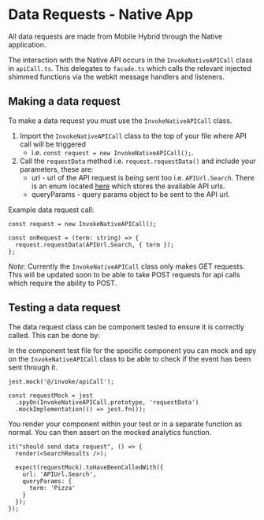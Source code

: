# Data Requests - Native App
All data requests are made from Mobile Hybrid through the Native application.

The interaction with the Native API occurs in the `InvokeNativeAPICall` class in `apiCall.ts`. This delegates to `facade.ts` which calls the relevant injected shimmed functions via the webkit message handlers and listeners.

## Making a data request
To make a data request you must use the `InvokeNativeAPICall` class.

1. Import the `InvokeNativeAPICall` class to the top of your file where API call will be triggered
    - i.e. `const request = new InvokeNativeAPICall();`.
2. Call the `requestData` method i.e. `request.requestData()` and include your parameters, these are:
    - url - url of the API request is being sent too i.e. `APIUrl.Search`. There is an enum located [here](../src/globals.ts) which stores the available API urls.
    - queryParams - query params object to be sent to the API url.

Example data request call:

```tsx
const request = new InvokeNativeAPICall();

const onRequest = (term: string) => {
  request.requestData(APIUrl.Search, { term }); 
};
```

_Note:_ Currently the `InvokeNativeAPICall` class only makes GET requests. This will be updated soon to be able to take POST requests for api calls which require the ability to POST.

## Testing a data request
The data request class can be component tested to ensure it is correctly called. This can be done by:

In the component test file for the specific component you can mock and spy on the `InvokeNativeAPICall` class to be able to check if the event has been sent through it.

```tsx
jest.mock('@/invoke/apiCall');

const requestMock = jest
  .spyOn(InvokeNativeAPICall.prototype, 'requestData')
  .mockImplementation(() => jest.fn());
```

You render your component within your test or in a separate function as normal. You can then assert on the mocked analytics function.

```tsx
it("should send data request", () => {
  render(<SearchResults />);

  expect(requestMock).toHaveBeenCalledWith({
    url: 'APIUrl.Search',
    queryParams: {
      term: 'Pizza'
    }
  });
});
```
